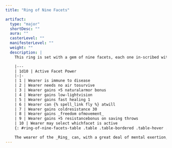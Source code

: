 ```yaml
---
title: "Ring of Nine Facets"

artifact:
  type: "major"
  shortDesc: ""
  aura: ""
  casterLevel: ""
  manifesterLevel: ""
  weight: ""
  description: |
    This ring is set with a gem of nine facets, each one in-scribed with a different incomprehensible rune. Each day at sunrise, the gem turns to display a different facet. The active facet determines the _Ring's_ power for that day. Each day, roll 1d10 to determine which facet (and thus which power) is active.

    |---
    | 1d10 | Active Facet Power
    |-|-
    | 1 | Wearer is immune to disease
    | 2 | Wearer needs no air tosurvive
    | 3 | Wearer gains +5 naturalarmor bonus
    | 4 | Wearer gains low-lightvision
    | 5 | Wearer gains fast healing 1
    | 6 | Wearer can {% spell_link fly %} atwill
    | 7 | Wearer gains coldresistance 30
    | 8 | Wearer gains _freedom ofmovement_
    | 9 | Wearer gains +5 resistancebonus on saving throws
    | 10 | Wearer may select whichfacet is active
    {: #ring-of-nine-facets-table .table .table-bordered .table-hover .table-striped data-caption="Table: Ring of Nine Facets Powers" }

    The wearer of the _Ring_ can, with a great deal of mental exertion, attempt to change the active facet away from one he or she does not desire. This requires a full-round action and a Concentration check (DC 50), and deals 2d6 points of nonlethal damage regardless of success. If the save is successful, the new facet is determined randomly. If the _Ring_ is removed, the former wearer takes 2d6 points of nonlethal damage each minute until it is replaced or until his or her nonlethal damage exceeds his or her current hit points (though the nonlethal damage resumes again immediately when the former wearer regains consciousness).
---
```

